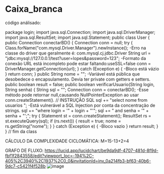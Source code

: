 # Caixa_branca
código análisado:

package login;
import java.sql.Connection;
import java.sql.DriverManager;
import java.sql.ResultSet;
import java.sql.Statement;
public class User {
    public Connection conectarBD() {
        Connection conn = null;
        try {
            Class.forName("com.mysql.Driver.Manager").newInstance();                         -Erro na classe do driver que geralmente é: com.mysql.cj.jdbc.Driver
            String url = "jdbc:mysql://127.0.0.1/test?user=lopes&password=123";              -Formato da conexão URL está incompleto pode estar faltando:useSSL=false
            conn = DriverManager.getConnection(url);
        } catch (Exception e) {                                                              -Bloco está vázio
        }
        return conn;
    }
    public String nome = "";                                                                 -Variável está pública que desobedece o encapsulamento. Devia ter private com getters e setters.
    public boolean result = false;
    public boolean verificarUsuario(String login, String senha) {
        String sql = "";
        Connection conn = conectarBD();                                                      -Esse método pode retornar null,causando NullPointerException ao usar conn.createStatement().
        // INSTRUÇÃO SQL
        sql += "select nome from usuarios ";                                                 -Está vulnerável a SQL Injection por conta da concentração de strings.
        sql += "where login = '" + login + "'";
        sql += " and senha = '" + senha + "';";
        try {
            Statement st = conn.createStatement();
            ResultSet rs = st.executeQuery(sql);
            if (rs.next()) {
                result = true;
                nome = rs.getString("nome");
            }
        } catch (Exception e) {                                                              -Bloco vazio
        }
        return result;
    }
}
// fim da class










CÁLCULO DA COMPLEXIDADE CICLOMÁTICA:
M=15-13+2=4


GRAFO DE FLUXO:
https://lucid.app/lucidchart/be9da9df-4707-481d-8f9d-fbf1f2843558/edit?viewport_loc=-194%2C-405%2C3940%2C1937%2C0_0&invitationId=inv_0a214fb3-bf63-40b6-9dc7-c5421f4f528b
![image](https://github.com/user-attachments/assets/3e155d07-9386-4fd9-84b9-dcec7152c544)

